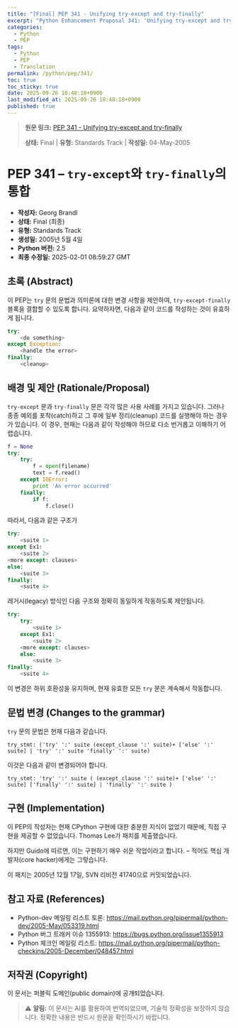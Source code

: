 ```yaml
---
title: "[Final] PEP 341 - Unifying try-except and try-finally"
excerpt: "Python Enhancement Proposal 341: 'Unifying try-except and try-finally'에 대한 한국어 번역입니다."
categories:
  - Python
  - PEP
tags:
  - Python
  - PEP
  - Translation
permalink: /python/pep/341/
toc: true
toc_sticky: true
date: 2025-09-26 18:48:18+0900
last_modified_at: 2025-09-26 18:48:18+0900
published: true
---
```

> **원문 링크:** [PEP 341 - Unifying try-except and try-finally](https://peps.python.org/pep-0341/)
>
> **상태:** Final | **유형:** Standards Track | **작성일:** 04-May-2005


# PEP 341 – `try-except`와 `try-finally`의 통합

*   **작성자:** Georg Brandl
*   **상태:** Final (최종)
*   **유형:** Standards Track
*   **생성일:** 2005년 5월 4일
*   **Python 버전:** 2.5
*   **최종 수정일:** 2025-02-01 08:59:27 GMT

## 초록 (Abstract)

이 PEP는 `try` 문의 문법과 의미론에 대한 변경 사항을 제안하여, `try-except-finally` 블록을 결합할 수 있도록 합니다. 요약하자면, 다음과 같이 코드를 작성하는 것이 유효하게 됩니다.

```python
try:
    <do something>
except Exception:
    <handle the error>
finally:
    <cleanup>
```

## 배경 및 제안 (Rationale/Proposal)

`try-except` 문과 `try-finally` 문은 각각 많은 사용 사례를 가지고 있습니다. 그러나 종종 예외를 포착(catch)하고 그 후에 일부 정리(cleanup) 코드를 실행해야 하는 경우가 있습니다. 이 경우, 현재는 다음과 같이 작성해야 하므로 다소 번거롭고 이해하기 어렵습니다.

```python
f = None
try:
    try:
        f = open(filename)
        text = f.read()
    except IOError:
        print 'An error occurred'
    finally:
        if f:
            f.close()
```

따라서, 다음과 같은 구조가

```python
try:
    <suite 1>
except Ex1:
    <suite 2>
<more except: clauses>
else:
    <suite 3>
finally:
    <suite 4>
```

레거시(legacy) 방식인 다음 구조와 정확히 동일하게 작동하도록 제안됩니다.

```python
try:
    try:
        <suite 1>
    except Ex1:
        <suite 2>
    <more except: clauses>
    else:
        <suite 3>
finally:
    <suite 4>
```

이 변경은 하위 호환성을 유지하며, 현재 유효한 모든 `try` 문은 계속해서 작동합니다.

## 문법 변경 (Changes to the grammar)

`try` 문의 문법은 현재 다음과 같습니다.

```
try_stmt: ('try' ':' suite (except_clause ':' suite)+ ['else' ':' suite] | 'try' ':' suite 'finally' ':' suite)
```

이것은 다음과 같이 변경되어야 합니다.

```
try_stmt: 'try' ':' suite ( (except_clause ':' suite)+ ['else' ':' suite] ['finally' ':' suite] | 'finally' ':' suite )
```

## 구현 (Implementation)

이 PEP의 작성자는 현재 CPython 구현에 대한 충분한 지식이 없었기 때문에, 직접 구현을 제공할 수 없었습니다. Thomas Lee가 패치를 제출했습니다.

하지만 Guido에 따르면, 이는 구현하기 매우 쉬운 작업이라고 합니다. – 적어도 핵심 개발자(core hacker)에게는 그렇습니다.

이 패치는 2005년 12월 17일, SVN 리비전 41740으로 커밋되었습니다.

## 참고 자료 (References)

*   Python-dev 메일링 리스트 토론: https://mail.python.org/pipermail/python-dev/2005-May/053319.html
*   Python 버그 트래커 이슈 1355913: https://bugs.python.org/issue1355913
*   Python 체크인 메일링 리스트: https://mail.python.org/pipermail/python-checkins/2005-December/048457.html

## 저작권 (Copyright)

이 문서는 퍼블릭 도메인(public domain)에 공개되었습니다.

> ⚠️ **알림:** 이 문서는 AI를 활용하여 번역되었으며, 기술적 정확성을 보장하지 않습니다. 정확한 내용은 반드시 원문을 확인하시기 바랍니다.